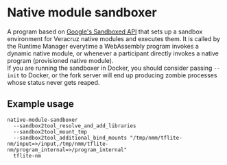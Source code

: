 # Native module sandboxer

A program based on [Google's Sandboxed API](https://github.com/google/sandboxed-api) that sets up a sandbox environment for Veracruz native modules and executes them. It is called by the Runtime Manager everytime a WebAssembly program invokes a dynamic native module, or whenever a participant directly invokes a native program (provisioned native module).  
If you are running the sandboxer in Docker, you should consider passing `--init` to Docker, or the fork server will end up producing zombie processes whose status never gets reaped.

## Example usage
```
native-module-sandboxer
  --sandbox2tool_resolve_and_add_libraries
  --sandbox2tool_mount_tmp
  --sandbox2tool_additional_bind_mounts "/tmp/nmm/tflite-nm/input=>/input,/tmp/nmm/tflite-nm/program_internal=>/program_internal"
  tflite-nm
```


